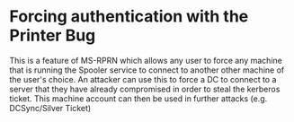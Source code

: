 # Forcing authentication with the Printer Bug

This is a feature of MS-RPRN which allows any user to force any machine that is running the Spooler service to connect to another other machine of the user's choice.
An attacker can use this to force a DC to connect to a server that they have already compromised in order to steal the kerberos ticket.
This machine account can then be used in further attacks (e.g. DCSync/Silver Ticket)